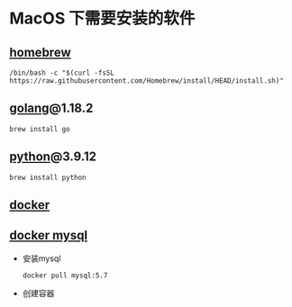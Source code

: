 # MacOS 下需要安装的软件



## [homebrew](https://brew.sh/)

`/bin/bash -c "$(curl -fsSL https://raw.githubusercontent.com/Homebrew/install/HEAD/install.sh)"`


## [golang](https://go.dev/)@1.18.2

`brew install go`

## [python](https://www.python.org/)@3.9.12

`brew install python`

## [docker](https://www.docker.com/get-started/)


## [docker mysql](https://hub.docker.com/_/mysql)

- 安装mysql
  
  `docker pull mysql:5.7`

- 创建容器
  



